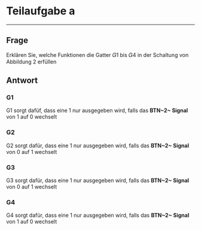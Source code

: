 # Teilaufgabe a

---

## Frage

Erklären Sie, welche Funktionen die Gatter 𝐺1 bis 𝐺4
in der Schaltung von Abbildung 2 erfüllen

## Antwort

### G1

G1 sorgt dafüf, dass eine 1 nur ausgegeben wird, falls das **BTN~2~ Signal** von 1 auf 0 wechselt

### G2

G2 sorgt dafür, dass eine 1 nur ausgegeben wird, falls das **BTN~2~ Signal** von 0 auf 1 wechselt

### G3

G3 sorgt dafür, dass eine 1 nur ausgegeben wird, falls das **BTN~2~ Signal** von 0 auf 1 wechselt

### G4

G4 sorgt dafür, dass eine 1 nur ausgegeben wird, falls das **BTN~2~ Signal** von 1 auf 0 wechselt
